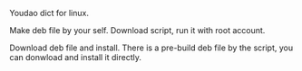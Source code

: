 Youdao dict for linux.

Make deb file by your self.
Download script, run it with root account.

Download deb file and install.
There is a pre-build deb file by the script, you can donwload and install it directly.
